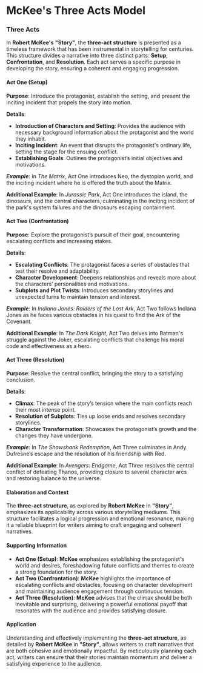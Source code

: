 # **McKee's Three Acts Model**

### **Three Acts**

In **Robert McKee's** **"Story"**, the **three-act structure** is presented as a timeless framework that has been instrumental in storytelling for centuries. This structure divides a narrative into three distinct parts: **Setup**, **Confrontation**, and **Resolution**. Each act serves a specific purpose in developing the story, ensuring a coherent and engaging progression.

#### **Act One (Setup)**

**Purpose**: Introduce the protagonist, establish the setting, and present the inciting incident that propels the story into motion.

**Details**:

- **Introduction of Characters and Setting**: Provides the audience with necessary background information about the protagonist and the world they inhabit.
- **Inciting Incident**: An event that disrupts the protagonist's ordinary life, setting the stage for the ensuing conflict.
- **Establishing Goals**: Outlines the protagonist’s initial objectives and motivations.

**_Example_**: In _The Matrix_, Act One introduces Neo, the dystopian world, and the inciting incident where he is offered the truth about the Matrix.

**Additional Example**: In _Jurassic Park_, Act One introduces the island, the dinosaurs, and the central characters, culminating in the inciting incident of the park's system failures and the dinosaurs escaping containment.

#### **Act Two (Confrontation)**

**Purpose**: Explore the protagonist’s pursuit of their goal, encountering escalating conflicts and increasing stakes.

**Details**:

- **Escalating Conflicts**: The protagonist faces a series of obstacles that test their resolve and adaptability.
- **Character Development**: Deepens relationships and reveals more about the characters’ personalities and motivations.
- **Subplots and Plot Twists**: Introduces secondary storylines and unexpected turns to maintain tension and interest.

**_Example_**: In _Indiana Jones: Raiders of the Lost Ark_, Act Two follows Indiana Jones as he faces various obstacles in his quest to find the Ark of the Covenant.

**Additional Example**: In _The Dark Knight_, Act Two delves into Batman's struggle against the Joker, escalating conflicts that challenge his moral code and effectiveness as a hero.

#### **Act Three (Resolution)**

**Purpose**: Resolve the central conflict, bringing the story to a satisfying conclusion.

**Details**:

- **Climax**: The peak of the story’s tension where the main conflicts reach their most intense point.
- **Resolution of Subplots**: Ties up loose ends and resolves secondary storylines.
- **Character Transformation**: Showcases the protagonist’s growth and the changes they have undergone.

**_Example_**: In _The Shawshank Redemption_, Act Three culminates in Andy Dufresne’s escape and the resolution of his friendship with Red.

**Additional Example**: In _Avengers: Endgame_, Act Three resolves the central conflict of defeating Thanos, providing closure to several character arcs and restoring balance to the universe.

#### **Elaboration and Context**

The **three-act structure**, as explored by **Robert McKee** in **"Story"**, emphasizes its applicability across various storytelling mediums. This structure facilitates a logical progression and emotional resonance, making it a reliable blueprint for writers aiming to craft engaging and coherent narratives.

#### **Supporting Information**

- **Act One (Setup)**: **McKee** emphasizes establishing the protagonist's world and desires, foreshadowing future conflicts and themes to create a strong foundation for the story.
- **Act Two (Confrontation)**: **McKee** highlights the importance of escalating conflicts and obstacles, focusing on character development and maintaining audience engagement through continuous tension.
- **Act Three (Resolution)**: **McKee** advises that the climax should be both inevitable and surprising, delivering a powerful emotional payoff that resonates with the audience and provides satisfying closure.

#### **Application**

Understanding and effectively implementing the **three-act structure**, as detailed by **Robert McKee** in **"Story"**, allows writers to craft narratives that are both cohesive and emotionally impactful. By meticulously planning each act, writers can ensure that their stories maintain momentum and deliver a satisfying experience to the audience.
